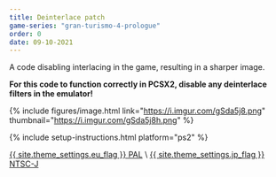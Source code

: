 ```yaml
---
title: Deinterlace patch
game-series: "gran-turismo-4-prologue"
order: 0
date: 09-10-2021
---
```


A code disabling interlacing in the game, resulting in a sharper image.

**For this code to function correctly in PCSX2, disable any deinterlace filters in the emulator!**

{% include figures/image.html link="https://i.imgur.com/gSda5j8.png" thumbnail="https://i.imgur.com/gSda5j8h.png" %}

{% include setup-instructions.html platform="ps2" %}

<a href="https://github.com/CookiePLMonster/Console-Cheat-Codes/blob/master/PS2/Gran%20Turismo%204%20Prologue/Deinterlace/3FB69323_deinterlace.pnach" class="button" role="button" target="_blank">{{ site.theme_settings.eu_flag }} PAL</a> \\
<a href="https://github.com/CookiePLMonster/Console-Cheat-Codes/blob/master/PS2/Gran%20Turismo%204%20Prologue/Deinterlace/EF258742_deinterlace.pnach" class="button" role="button" target="_blank">{{ site.theme_settings.jp_flag }} NTSC-J</a>